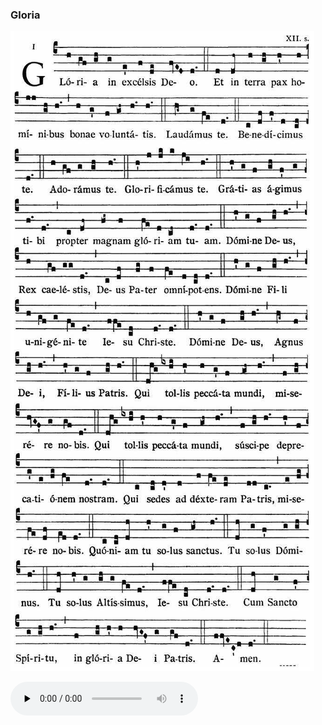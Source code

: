 ### Gloria

![](images/mass-xiii-gloria.jpg)

<audio src="https://storage.googleapis.com/kyriale/djc_13_gloria_mp3_1.mp3" preload="none" controls="controls"></audio>
